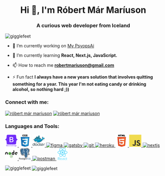 <h1 align="center">Hi 👋, I'm Róbert Már Maríuson</h1>
<h3 align="center">A curious web developer from Iceland</h3>

<p align="left"> <img src="https://komarev.com/ghpvc/?username=gigglefeet&label=Profile%20views&color=0e75b6&style=flat" alt="gigglefeet" /> </p>

- 🔭 I’m currently working on [My PsyopsAi](https://github.com/Gigglefeet/psyopsai.git)

- 🌱 I’m currently learning **React, Next.js, JavaScript.**

- 📫 How to reach me **robertmariuson@gmail.com**

- ⚡ Fun fact **I always have a new years solution that involves quitting something for a year. This year I'm not eating candy or drinking alcohol, so nothing hard  ;))**

<h3 align="left">Connect with me:</h3>
<p align="left">
<a href="https://www.linkedin.com/in/róbert-már-mar%C3%ADuson-a0735620b/" target="blank"><img align="center" src="https://cdn.jsdelivr.net/npm/simple-icons@3.0.1/icons/linkedin.svg" alt="róbert már maríuson" height="30" width="40" /></a>
<a href="https://www.facebook.com/robertmar.mariuson/" target="blank"><img align="center" src="https://cdn.jsdelivr.net/npm/simple-icons@3.0.1/icons/facebook.svg" alt="róbert már maríuson" height="30" width="40" /></a>
</p>

<h3 align="left">Languages and Tools:</h3>
<p align="left"> <a href="https://getbootstrap.com" target="_blank"> <img src="https://raw.githubusercontent.com/devicons/devicon/master/icons/bootstrap/bootstrap-plain-wordmark.svg" alt="bootstrap" width="40" height="40"/> </a> <a href="https://www.w3schools.com/css/" target="_blank"> <img src="https://raw.githubusercontent.com/devicons/devicon/master/icons/css3/css3-original-wordmark.svg" alt="css3" width="40" height="40"/> </a> <a href="https://www.docker.com/" target="_blank"> <img src="https://raw.githubusercontent.com/devicons/devicon/master/icons/docker/docker-original-wordmark.svg" alt="docker" width="40" height="40"/> </a> <a href="https://www.figma.com/" target="_blank"> <img src="https://www.vectorlogo.zone/logos/figma/figma-icon.svg" alt="figma" width="40" height="40"/> </a> <a href="https://www.gatsbyjs.com/" target="_blank"> <img src="https://www.vectorlogo.zone/logos/gatsbyjs/gatsbyjs-icon.svg" alt="gatsby" width="40" height="40"/> </a> <a href="https://git-scm.com/" target="_blank"> <img src="https://www.vectorlogo.zone/logos/git-scm/git-scm-icon.svg" alt="git" width="40" height="40"/> </a> <a href="https://heroku.com" target="_blank"> <img src="https://www.vectorlogo.zone/logos/heroku/heroku-icon.svg" alt="heroku" width="40" height="40"/> </a> <a href="https://www.w3.org/html/" target="_blank"> <img src="https://raw.githubusercontent.com/devicons/devicon/master/icons/html5/html5-original-wordmark.svg" alt="html5" width="40" height="40"/> </a> <a href="https://developer.mozilla.org/en-US/docs/Web/JavaScript" target="_blank"> <img src="https://raw.githubusercontent.com/devicons/devicon/master/icons/javascript/javascript-original.svg" alt="javascript" width="40" height="40"/> </a> <a href="https://nextjs.org/" target="_blank"> <img src="https://cdn.worldvectorlogo.com/logos/nextjs-3.svg" alt="nextjs" width="40" height="40"/> </a> <a href="https://nodejs.org" target="_blank"> <img src="https://raw.githubusercontent.com/devicons/devicon/master/icons/nodejs/nodejs-original-wordmark.svg" alt="nodejs" width="40" height="40"/> </a> <a href="https://www.postgresql.org" target="_blank"> <img src="https://raw.githubusercontent.com/devicons/devicon/master/icons/postgresql/postgresql-original-wordmark.svg" alt="postgresql" width="40" height="40"/> </a> <a href="https://postman.com" target="_blank"> <img src="https://www.vectorlogo.zone/logos/getpostman/getpostman-icon.svg" alt="postman" width="40" height="40"/> </a> <a href="https://reactjs.org/" target="_blank"> <img src="https://raw.githubusercontent.com/devicons/devicon/master/icons/react/react-original-wordmark.svg" alt="react" width="40" height="40"/> </a> </p>

<p><img align="left" src="https://github-readme-stats.vercel.app/api/top-langs?username=gigglefeet&show_icons=true&locale=en&layout=compact" alt="gigglefeet" /></p>

<p>&nbsp;<img align="center" src="https://github-readme-stats.vercel.app/api?username=gigglefeet&show_icons=true&locale=en" alt="gigglefeet" /></p>
